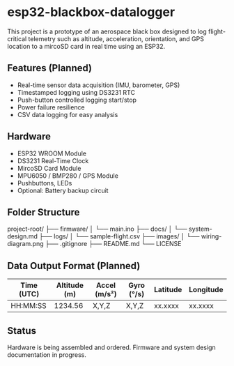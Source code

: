# esp32-blackbox-datalogger
This project is a prototype of an aerospace black box designed to log flight-critical telemetry such as altitude, acceleration, orientation, and GPS location to a mircoSD card in real time using an ESP32.

## Features (Planned)
- Real-time sensor data acquisition (IMU, barometer, GPS)
- Timestamped logging using DS3231 RTC
- Push-button controlled logging start/stop
- Power failure resilience
- CSV data logging for easy analysis

## Hardware
- ESP32 WROOM Module
- DS3231 Real-Time Clock
- MircoSD Card Module
- MPU6050 / BMP280 / GPS Module
- Pushbuttons, LEDs
- Optional: Battery backup circuit

## Folder Structure
project-root/
├── firmware/
│ └── main.ino
├── docs/
│ └── system-design.md
├── logs/
│ └── sample-flight.csv
├── images/
│ └── wiring-diagram.png
├── .gitignore
├── README.md
└── LICENSE

## Data Output Format (Planned)
| Time (UTC) | Altitude (m) | Accel (m/s²) | Gyro (°/s) | Latitude | Longitude |
|------------|--------------|--------------|------------|----------|-----------|
| HH:MM:SS   | 1234.56      | X,Y,Z        | X,Y,Z      | xx.xxxx  | xx.xxxx   |

## Status
Hardware is being assembled and ordered. 
Firmware and system design documentation in progress.

